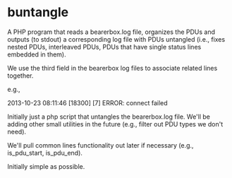 buntangle
=========

A PHP program that reads a bearerbox.log file, organizes the PDUs and outputs (to stdout) a corresponding log file with PDUs untangled (i.e., fixes nested PDUs, interleaved PDUs, PDUs that have single status lines embedded in them).

We use the third field in the bearerbox log files to associate related lines together.

e.g.,

2013-10-23 08:11:46 [18300] [7] ERROR: connect failed

Initially just a php script that untangles the bearerbox.log file.  We'll be adding other small utilities in the future (e.g., filter out PDU types we don't need).

We'll pull common lines functionality out later if necessary (e.g., is_pdu_start, is_pdu_end).

Initially simple as possible.
